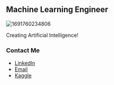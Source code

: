 ## Machine Learning Engineer 

![1691760234806](https://github.com/mmmarchetti/mmmarchetti/assets/42682612/828a293d-7022-4416-b23c-941f97caa420)

Creating Artificial Intelligence!

### Contact Me
- [LinkedIn](https://www.linkedin.com/in/mmmarchetti/)
- [Email](mailto:marcosmartins.marchetti@gmail.com)
- [Kaggle](https://www.kaggle.com/mmmarchetti)
